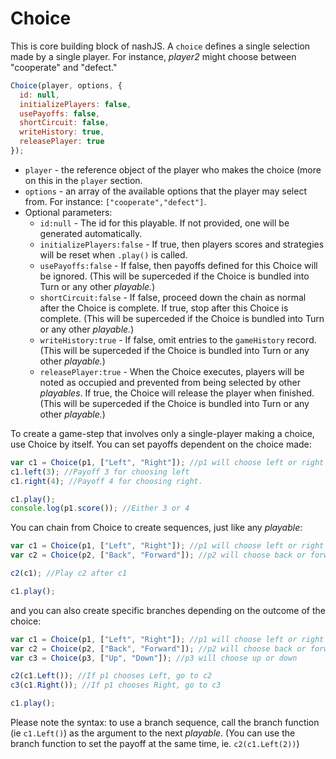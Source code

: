 # Choice

This is core building block of nashJS. A `choice` defines a single selection made by a single player. For instance, _player2_ might choose between "cooperate" and "defect."

```javascript
Choice(player, options, {
  id: null,
  initializePlayers: false,
  usePayoffs: false,
  shortCircuit: false,
  writeHistory: true,
  releasePlayer: true
});
```

* `player` - the reference object of the player who makes the choice (more on this in the `player` section.
* `options` - an array of the available options that the player may select from. For instance: `["cooperate","defect"]`.
* Optional parameters:
  * `id:null` - The id for this playable. If not provided, one will be generated automatically.
  * `initializePlayers:false` - If true, then players scores and strategies will be reset when `.play()` is called.
  * `usePayoffs:false` - If false, then payoffs defined for this Choice will be ignored. (This will be superceded if the Choice is bundled into Turn or any other _playable._)
  * `shortCircuit:false` - If false, proceed down the chain as normal after the Choice is complete. If true, stop after this Choice is complete. (This will be superceded if the Choice is bundled into Turn or any other _playable._)
  * `writeHistory:true` - If false, omit entries to the `gameHistory` record. (This will be superceded if the Choice is bundled into Turn or any other _playable._)
  * `releasePlayer:true` - When the Choice executes, players will be noted as occupied and prevented from being selected by other _playables_. If true, the Choice will release the player when finished. (This will be superceded if the Choice is bundled into Turn or any other _playable._)

To create a game-step that involves only a single-player making a choice, use Choice by itself. You can set payoffs dependent on the choice made:

```javascript
var c1 = Choice(p1, ["Left", "Right"]); //p1 will choose left or right
c1.left(3); //Payoff 3 for choosing left
c1.right(4); //Payoff 4 for choosing right.

c1.play();
console.log(p1.score()); //Either 3 or 4
```

You can chain from Choice to create sequences, just like any _playable_:

```javascript
var c1 = Choice(p1, ["Left", "Right"]); //p1 will choose left or right
var c2 = Choice(p2, ["Back", "Forward"]); //p2 will choose back or forward

c2(c1); //Play c2 after c1

c1.play();
```

and you can also create specific branches depending on the outcome of the choice:

```javascript
var c1 = Choice(p1, ["Left", "Right"]); //p1 will choose left or right
var c2 = Choice(p2, ["Back", "Forward"]); //p2 will choose back or forward
var c3 = Choice(p3, ["Up", "Down"]); //p3 will choose up or down

c2(c1.Left()); //If p1 chooses Left, go to c2
c3(c1.Right()); //If p1 chooses Right, go to c3

c1.play();
```

Please note the syntax: to use a branch sequence, call the branch function (ie `c1.Left()`) as the argument to the next _playable_. (You can use the branch function to set the payoff at the same time, ie. `c2(c1.Left(2))`)

